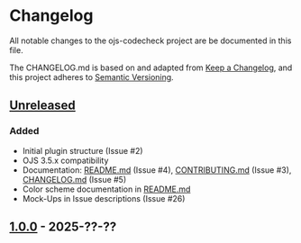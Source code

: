 # Changelog

All notable changes to the ojs-codecheck project are be documented in this file.

The CHANGELOG.md is based on and adapted from [Keep a Changelog](https://keepachangelog.com/en/1.1.0/),
and this project adheres to [Semantic Versioning](https://semver.org/spec/v2.0.0.html).

## [Unreleased]

### Added

- Initial plugin structure (Issue #2)
- OJS 3.5.x compatibility
- Documentation: [README.md](README.md) (Issue #4), [CONTRIBUTING.md](CONTRIBUTING.md) (Issue #3), [CHANGELOG.md](CHANGELOG.md) (Issue #5)
- Color scheme documentation in [README.md](README.md)
- Mock-Ups in Issue descriptions (Issue #26)

## [1.0.0] - 2025-??-??

[unreleased]: https://github.com/olivierlacan/keep-a-changelog/compare/v1.1.1...HEAD
[1.0.0]: https://github.com/olivierlacan/keep-a-changelog/compare/v0.3.0...v1.0.0